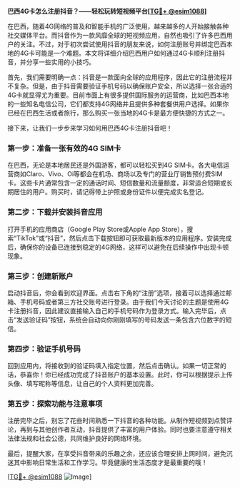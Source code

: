 **巴西4G卡怎么注册抖音？——轻松玩转短视频平台[[TG💪+ @esim1088](https://t.me/s/esim1088)]**

在巴西，随着4G网络的普及和智能手机的广泛使用，越来越多的人开始接触各种社交媒体平台。而抖音作为一款风靡全球的短视频应用，自然也吸引了许多巴西用户的关注。不过，对于初次尝试使用抖音的朋友来说，如何注册账号并绑定巴西本地的4G卡可能是一个难题。本文将详细介绍巴西用户如何通过4G卡顺利注册抖音，并分享一些实用的小技巧。

首先，我们需要明确一点：抖音是一款面向全球的应用程序，因此它的注册流程并不复杂。但是，由于抖音需要验证手机号码以确保账户安全，所以选择一张合适的4G卡就显得尤为重要。目前市面上有很多提供国际服务的运营商，比如巴西本地的一些知名电信公司，它们都支持4G网络并且提供多种套餐供用户选择。如果你已经在巴西生活或者旅行，那么购买一张当地的4G卡是最方便快捷的方式之一。

接下来，让我们一步步来学习如何用巴西4G卡注册抖音吧！

### 第一步：准备一张有效的4G SIM卡

在巴西，无论是本地居民还是外国游客，都可以轻松买到4G SIM卡。各大电信运营商如Claro、Vivo、Oi等都会在机场、商场以及专门的营业厅销售预付费SIM卡。这些卡片通常包含一定的通话时间、短信数量和流量额度，非常适合短期或长期居住的用户。购买时，请记得带上护照或身份证件以便完成实名登记。

### 第二步：下载并安装抖音应用

打开手机的应用商店（Google Play Store或Apple App Store），搜索“TikTok”或“抖音”，然后点击下载按钮即可获取最新版本的应用程序。安装完成后，确保你的设备已连接到稳定的4G网络，这样可以避免在后续操作中出现卡顿现象。

### 第三步：创建新账户

启动抖音后，你会看到欢迎界面。点击右下角的“注册”选项，接着可以选择通过邮箱、手机号码或者第三方社交账号进行登录。由于我们今天讨论的主题是使用4G卡注册抖音，因此建议直接输入自己的手机号码作为登录方式。输入完毕后，点击“发送验证码”按钮，系统会自动向你刚刚填写的号码发送一条包含六位数字的短信。

### 第四步：验证手机号码

回到应用内，将接收到的验证码填入指定位置，然后点击确认。如果一切正常的话，恭喜你！你已经成功完成了抖音账户的基本设置。此时，你可以根据提示上传头像、填写昵称等信息，让自己的个人资料更加完善。

### 第五步：探索功能与注意事项

注册完毕之后，别忘了花些时间熟悉一下抖音的各种功能。从制作短视频到点赞评论，再到与其他创作者互动，抖音提供了丰富的用户体验。同时也要注意遵守相关法律法规和社会公德，共同维护良好的网络环境。

最后，提醒大家，在享受抖音带来的乐趣之余，还应该合理安排上网时间，避免沉迷其中影响日常生活和工作学习。毕竟健康的生活态度才是最重要的哦！

[[TG💪+ @esim1088](https://t.me/s/esim1088) ![Image](https://i.postimg.cc/4NQfJmqS/Snipaste-2025-05-13-00-14-12.png)]